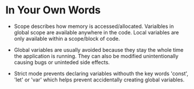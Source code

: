 # In Your Own Words
* Scope describes how memory is accessed/allocated. Varialbles in global scope are available anywhere in the code. Local variables are only available within a scope/block of code.

* Global variables are usually avoided because they stay the whole time the application is running. They can also be modified unintentionally causing bugs or uninteded side effects.

* Strict mode prevents declaring variables withouth the key words 'const', 'let' or 'var' which helps prevent accidentally creating global variables.